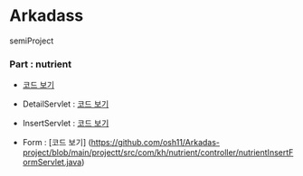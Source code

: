 # Arkadass
semiProject

### Part : nutrient
* [코드 보기](https://github.com/osh11/Arkadas-project/tree/main/projectt/src/com/kh/nutrient)  
* DetailServlet : [코드 보기](https://github.com/osh11/Arkadas-project/blob/main/projectt/src/com/kh/nutrient/controller/nutrientDetailServlet.java)   

* InsertServlet : [코드 보기](https://github.com/osh11/Arkadas-project/blob/main/projectt/src/com/kh/nutrient/controller/nutrientInsertServlet.java)
* Form : [코드 보기] (https://github.com/osh11/Arkadas-project/blob/main/projectt/src/com/kh/nutrient/controller/nutrientInsertFormServlet.java)
